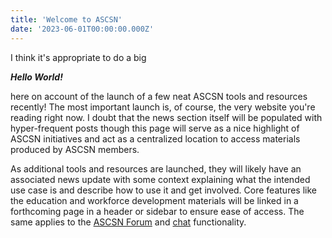 ```yaml
---
title: 'Welcome to ASCSN'
date: '2023-06-01T00:00:00.000Z'
---
```


I think it's appropriate to do a big

*__Hello World!__*

here on account of the launch of a few neat ASCSN tools and resources recently! The most important launch is, of course, the very website you're reading right now. I doubt that the news section itself will be populated with hyper-frequent posts though this page will serve as a nice highlight of ASCSN initiatives and act as a centralized location to access materials produced by ASCSN members.

As additional tools and resources are launched, they will likely have an associated news update with some context explaining what the intended use case is and describe how to use it and get involved. Core features like the education and workforce development materials will be linked in a forthcoming page in a header or sidebar to ensure ease of access. The same applies to the [ASCSN Forum](https://forum.ascsn.net) and [chat](https://chat.ascsn.net) functionality.
